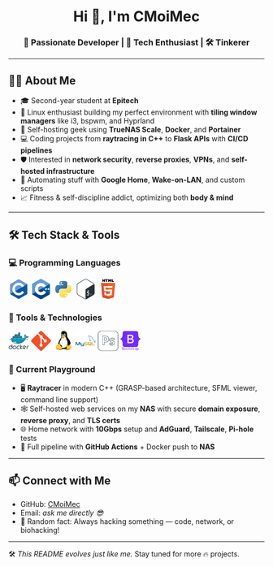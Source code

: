 <h1 align="center">Hi 👋, I'm CMoiMec</h1>
<h3 align="center">🚀 Passionate Developer | 🧠 Tech Enthusiast | 🛠️ Tinkerer</h3>

---

## 🧑‍💻 About Me

- 🎓 Second-year student at **Epitech**  
- 🐧 Linux enthusiast building my perfect environment with **tiling window managers** like i3, bspwm, and Hyprland  
- 💾 Self-hosting geek using **TrueNAS Scale**, **Docker**, and **Portainer**  
- 💻 Coding projects from **raytracing in C++** to **Flask APIs** with **CI/CD pipelines**  
- 🛡️ Interested in **network security**, **reverse proxies**, **VPNs**, and **self-hosted infrastructure**  
- 📡 Automating stuff with **Google Home**, **Wake-on-LAN**, and custom scripts  
- 📈 Fitness & self-discipline addict, optimizing both **body & mind**

---

## 🛠️ Tech Stack & Tools

### 💻 Programming Languages
<p>
  <img src="https://raw.githubusercontent.com/devicons/devicon/master/icons/c/c-original.svg" alt="C" width="40" height="40"/>
  <img src="https://raw.githubusercontent.com/devicons/devicon/master/icons/cplusplus/cplusplus-original.svg" alt="C++" width="40" height="40"/>
  <img src="https://raw.githubusercontent.com/devicons/devicon/master/icons/python/python-original.svg" alt="Python" width="40" height="40"/>
  <img src="https://raw.githubusercontent.com/devicons/devicon/master/icons/bash/bash-original.svg" alt="Bash" width="40" height="40"/>
  <img src="https://raw.githubusercontent.com/devicons/devicon/master/icons/html5/html5-original-wordmark.svg" alt="HTML" width="40" height="40"/>
</p>

### 🔧 Tools & Technologies
<p>
  <img src="https://raw.githubusercontent.com/devicons/devicon/master/icons/docker/docker-original-wordmark.svg" alt="Docker" width="40" height="40"/>
  <img src="https://raw.githubusercontent.com/devicons/devicon/master/icons/git/git-original.svg" alt="Git" width="40" height="40"/>
  <img src="https://raw.githubusercontent.com/devicons/devicon/master/icons/linux/linux-original.svg" alt="Linux" width="40" height="40"/>
  <img src="https://raw.githubusercontent.com/devicons/devicon/master/icons/mysql/mysql-original-wordmark.svg" alt="MySQL" width="40" height="40"/>
  <img src="https://raw.githubusercontent.com/devicons/devicon/master/icons/photoshop/photoshop-line.svg" alt="Photoshop" width="40" height="40"/>
  <img src="https://raw.githubusercontent.com/devicons/devicon/master/icons/bootstrap/bootstrap-plain-wordmark.svg" alt="Bootstrap" width="40" height="40"/>
</p>

### 🧰 Current Playground
- 🖥️ **Raytracer** in modern C++ (GRASP-based architecture, SFML viewer, command line support)
- 🕸️ Self-hosted web services on my **NAS** with secure **domain exposure**, **reverse proxy**, and **TLS certs**
- 🌐 Home network with **10Gbps** setup and **AdGuard**, **Tailscale**, **Pi-hole** tests
- 🧪 Full pipeline with **GitHub Actions** + Docker push to **NAS**

---

## 📫 Connect with Me
- GitHub: [CMoiMec](https://github.com/CMoiMec)
- Email: *ask me directly 😎*
- 🧠 Random fact: Always hacking something — code, network, or biohacking!

---

🛠️ *This README evolves just like me.* Stay tuned for more 🔥 projects.
